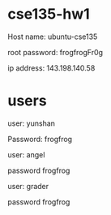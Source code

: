 # cse135-hw1

Host name: ubuntu-cse135

root password: frogfrogFr0g

ip address: 143.198.140.58

# users 

user: yunshan

Password: frogfrog

user: angel 

password frogfrog

user: grader

password frogfrog
